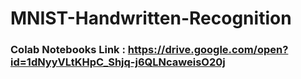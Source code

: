 # MNIST-Handwritten-Recognition

### Colab Notebooks Link : https://drive.google.com/open?id=1dNyyVLtKHpC_Shjq-j6QLNcaweisO20j

